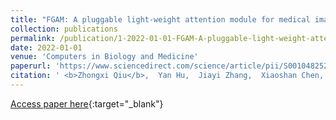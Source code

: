 ```yaml
---
title: "FGAM: A pluggable light-weight attention module for medical image segmentation"
collection: publications
permalink: /publication/1-2022-01-01-FGAM-A-pluggable-light-weight-attention-module-for-medical-image-segmentation
date: 2022-01-01
venue: 'Computers in Biology and Medicine'
paperurl: 'https://www.sciencedirect.com/science/article/pii/S0010482522004206'
citation: ' <b>Zhongxi Qiu</b>,  Yan Hu,  Jiayi Zhang,  Xiaoshan Chen,  Jiang Liu, &quot;FGAM: A pluggable light-weight attention module for medical image segmentation.&quot; Computers in Biology and Medicine, 2022.'
---
```

[Access paper here](https://www.sciencedirect.com/science/article/pii/S0010482522004206){:target="_blank"}
